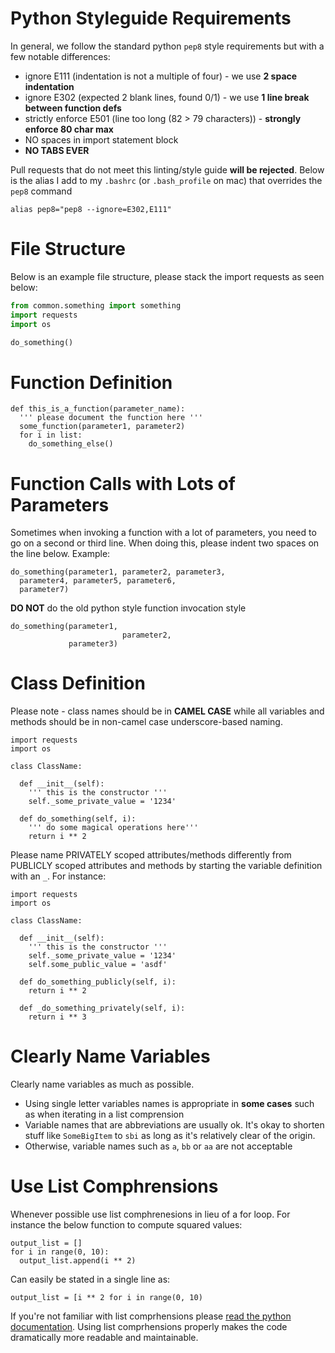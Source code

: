 Python Styleguide Requirements
================

In general, we follow the standard python `pep8` style requirements but with a few notable differences:

* ignore E111 (indentation is not a multiple of four) - we use **2 space indentation**
* ignore E302 (expected 2 blank lines, found 0/1) - we use **1 line break between function defs**
* strictly enforce E501 (line too long (82 > 79 characters)) - **strongly enforce 80 char max**
* NO spaces in import statement block
* **NO TABS EVER**

Pull requests that do not meet this linting/style guide **will be rejected**. Below is the alias I add to my `.bashrc` (or `.bash_profile` on mac) that overrides the `pep8` command

```
alias pep8="pep8 --ignore=E302,E111"
```

File Structure
=================

Below is an example file structure, please stack the import requests as seen below:

```python
from common.something import something
import requests
import os

do_something()
```

Function Definition
==================
```
def this_is_a_function(parameter_name):
  ''' please document the function here '''
  some_function(parameter1, parameter2)
  for i in list:
    do_something_else()
```

Function Calls with Lots of Parameters
=====================
Sometimes when invoking a function with a lot of parameters, you need to go on a second or third line. When doing this, please indent two spaces on the line below. Example:

```
do_something(parameter1, parameter2, parameter3,
  parameter4, parameter5, parameter6,
  parameter7)
```

**DO NOT** do the old python style function invocation style
```red
do_something(parameter1,
 						 parameter2,
             parameter3)
```

Class Definition
===============
Please note - class names should be in **CAMEL CASE** while all variables and methods should be in non-camel case underscore-based naming.

```
import requests
import os

class ClassName:
  
  def __init__(self):
    ''' this is the constructor '''
    self._some_private_value = '1234'

  def do_something(self, i):
    ''' do some magical operations here'''
    return i ** 2
```

Please name PRIVATELY scoped attributes/methods differently from PUBLICLY scoped attributes and methods by starting the variable definition with an `_`. For instance:

```
import requests
import os

class ClassName:
  
  def __init__(self):
    ''' this is the constructor '''
    self._some_private_value = '1234'
    self.some_public_value = 'asdf'

  def do_something_publicly(self, i):
    return i ** 2

  def _do_something_privately(self, i):
    return i ** 3

```

Clearly Name Variables
===================
Clearly name variables as much as possible.

* Using single letter variables names is appropriate in **some cases** such as when iterating in a list comprension
* Variable names that are abbreviations are usually ok. It's okay to shorten stuff like `SomeBigItem` to `sbi` as long as it's relatively clear of the origin.
* Otherwise, variable names such as `a`, `bb` or `aa` are not acceptable



Use List Comphrensions
=================
Whenever possible use list comphrenesions in lieu of a for loop. For instance the below function to compute squared values:

```
output_list = []
for i in range(0, 10):
  output_list.append(i ** 2)

```

Can easily be stated in a single line as:

```
output_list = [i ** 2 for i in range(0, 10)
```

If you're not familiar with list comprhensions please [read the python documentation](https://www.pythonforbeginners.com/basics/list-comprehensions-in-python). Using list comprhensions properly makes the code dramatically more readable and maintainable.

